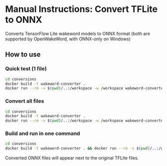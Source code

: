 # Manual Instructions: Convert TFLite to ONNX

Converts TensorFlow Lite wakeword models to ONNX format (both are supported by OpenWakeWord, with ONNX-only on Windows)

## How to use

### Quick test (1 file)
```bash
cd conversions
docker build -t wakeword-converter .
docker run --rm -v $(pwd)/..:/workspace -w /workspace wakeword-converter --sample
```

### Convert all files
```bash
cd conversions
docker build -t wakeword-converter .
docker run --rm -v $(pwd)/..:/workspace -w /workspace wakeword-converter
```

### Build and run in one command
```bash
cd conversions
docker build -t wakeword-converter . && docker run --rm -v $(pwd)/..:/workspace -w /workspace wakeword-converter --sample
```

Converted ONNX files will appear next to the original TFLite files.

